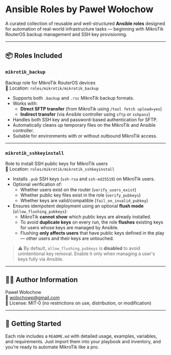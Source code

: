 # Ansible Roles by Paweł Wołochow

A curated collection of reusable and well-structured **Ansible roles** designed for automation of real-world infrastructure tasks — beginning with MikroTik RouterOS backup management and SSH key provisioning.

---

## 📦 Roles Included

### `mikrotik_backup`
Backup role for MikroTik RouterOS devices  
📁 Location: `roles/mikrotik/mikrotik_backup`

- Supports both `.backup` and `.rsc` MikroTik backup formats.
- Works with:
  - **Direct SFTP transfer** (from MikroTik using `/tool fetch upload=yes`)
  - **Indirect transfer** (via Ansible controller using `sftp` or `sshpass`)
- Handles both SSH key and password-based authentication for SFTP.
- Automatically cleans up temporary files on the MikroTik and Ansible controller.
- Suitable for environments with or without outbound MikroTik access.

---

### `mikrotik_sshkeyinstall`
Role to install SSH public keys for MikroTik users  
📁 Location: `roles/mikrotik/mikrotik_sshkeyinstall`

- Installs `.pub` SSH keys (`ssh-rsa` and `ssh-ed25519`) on MikroTik users.
- Optional verification of:
  - Whether users exist on the router (`verify_users_exist`)
  - Whether public key files exist in the role (`verify_pubkeys`)
  - Whether keys are valid/compatible (`fail_on_invalid_pubkey`)
- Ensures idempotent deployment using an optional **flush mode** (`allow_flushing_pubkeys`):
  - MikroTik **cannot show** which public keys are already installed.
  - To avoid **duplicate keys** on every run, the role **flushes** existing keys for users whose keys are managed by Ansible.
  - Flushing **only affects users** that have public keys defined in the play — other users and their keys are untouched.

> ⚠️ By default, `allow_flushing_pubkeys` is **disabled** to avoid unintentional key removal. Enable it only when managing a user's keys fully via Ansible.

---

## 🧑‍💻 Author Information

Paweł Wołochow  
📧 wolochowp@gmail.com  
🪪 License: MIT-0 (no restrictions on use, distribution, or modification)

---

## 🚀 Getting Started

Each role includes a `README.md` with detailed usage, examples, variables, and requirements. Just import them into your playbook and inventory, and you're ready to automate MikroTik like a pro.
